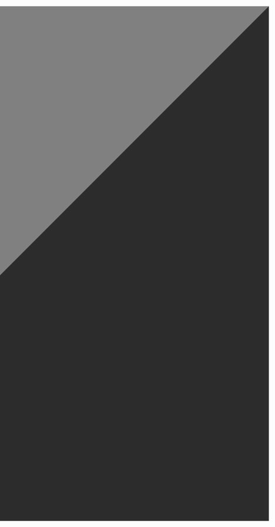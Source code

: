 <h1>

<a href="https://example.com">
  
<tr>
  
<td>

<table border="700" align="right" height="29">

</td>

</tr>

</table>

</a>

</h1>

